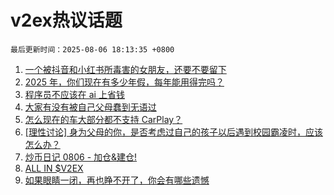 # v2ex热议话题

`最后更新时间：2025-08-06 18:13:35 +0800`

1. [一个被抖音和小红书所毒害的女朋友，还要不要留下](https://www.v2ex.com/t/1150224)
1. [2025 年，你们现在有多少年假，每年能用得完吗？](https://www.v2ex.com/t/1150241)
1. [程序员不应该在 ai 上省钱](https://www.v2ex.com/t/1150361)
1. [大家有没有被自己父母蠢到无语过](https://www.v2ex.com/t/1150308)
1. [怎么现在的车大部分都不支持 CarPlay？](https://www.v2ex.com/t/1150268)
1. [[理性讨论] 身为父母的你，是否考虑过自己的孩子以后遇到校园霸凌时，应该怎么办？](https://www.v2ex.com/t/1150260)
1. [炒币日记 0806 - 加仓&建仓!](https://www.v2ex.com/t/1150258)
1. [ALL IN $V2EX](https://www.v2ex.com/t/1150240)
1. [如果眼睛一闭，再也睁不开了，你会有哪些遗憾](https://www.v2ex.com/t/1150301)


